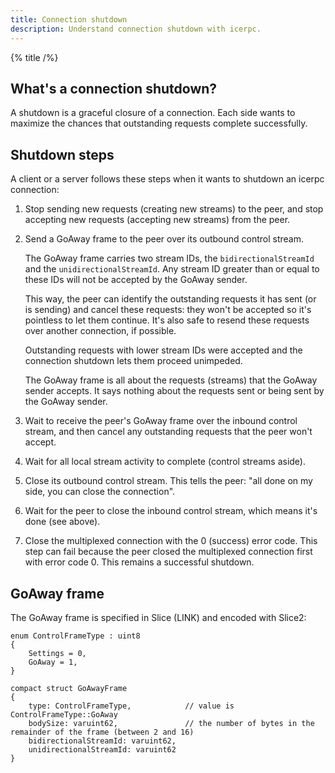 ```yaml
---
title: Connection shutdown
description: Understand connection shutdown with icerpc.
---
```


{% title /%}

## What's a connection shutdown?

A shutdown is a graceful closure of a connection. Each side wants to maximize the chances that outstanding requests
complete successfully.

## Shutdown steps

A client or a server follows these steps when it wants to shutdown an icerpc connection:

1. Stop sending new requests (creating new streams) to the peer, and stop accepting new requests (accepting new streams)
from the peer.

2. Send a GoAway frame to the peer over its outbound control stream.

    The GoAway frame carries two stream IDs, the `bidirectionalStreamId` and the `unidirectionalStreamId`. Any stream
    ID greater than or equal to these IDs will not be accepted by the GoAway sender.

    This way, the peer can identify the outstanding requests it has sent (or is sending) and cancel these requests: they
    won't be accepted so it's pointless to let them continue. It's also safe to resend these requests over another
    connection, if possible.

    Outstanding requests with lower stream IDs were accepted and the connection shutdown lets them proceed unimpeded.

    The GoAway frame is all about the requests (streams) that the GoAway sender accepts. It says nothing about the
    requests sent or being sent by the GoAway sender.

3. Wait to receive the peer's GoAway frame over the inbound control stream, and then cancel any outstanding requests
that the peer won't accept.

4. Wait for all local stream activity to complete (control streams aside).

5. Close its outbound control stream. This tells the peer: "all done on my side, you can close the connection".

6. Wait for the peer to close the inbound control stream, which means it's done (see above).

7. Close the multiplexed connection with the 0 (success) error code.
This step can fail because the peer closed the multiplexed connection first with error code 0. This remains a successful
shutdown.

## GoAway frame

The GoAway frame is specified in Slice (LINK) and encoded with Slice2:

```slice
enum ControlFrameType : uint8
{
    Settings = 0,
    GoAway = 1,
}

compact struct GoAwayFrame
{
    type: ControlFrameType,            // value is ControlFrameType::GoAway
    bodySize: varuint62,               // the number of bytes in the remainder of the frame (between 2 and 16)
    bidirectionalStreamId: varuint62,
    unidirectionalStreamId: varuint62
}
```
